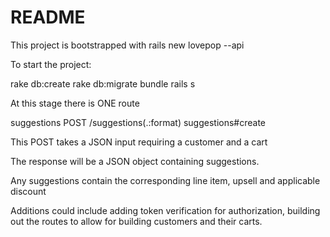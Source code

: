 # README

This project is bootstrapped with rails new lovepop --api

To start the project:

  rake db:create
  rake db:migrate
  bundle
  rails s

At this stage there is ONE route

suggestions POST /suggestions(.:format) suggestions#create

This POST takes a JSON input requiring a customer and a cart

The response will be a JSON object containing suggestions.

Any suggestions contain the corresponding line item, upsell and applicable discount

Additions could include adding token verification for authorization, building out the routes to allow for building customers and their carts.
